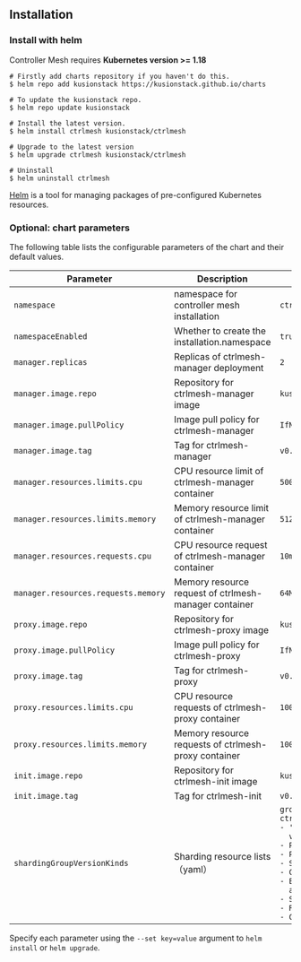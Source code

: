 
## Installation

### Install with helm
Controller Mesh requires **Kubernetes version >= 1.18**
```shell
# Firstly add charts repository if you haven't do this.
$ helm repo add kusionstack https://kusionstack.github.io/charts

# To update the kusionstack repo.
$ helm repo update kusionstack

# Install the latest version.
$ helm install ctrlmesh kusionstack/ctrlmesh

# Upgrade to the latest version 
$ helm upgrade ctrlmesh kusionstack/ctrlmesh 

# Uninstall
$ helm uninstall ctrlmesh
```
[Helm](https://github.com/helm/helm) is a tool for managing packages of pre-configured Kubernetes resources.
### Optional: chart parameters

The following table lists the configurable parameters of the chart and their default values.

| Parameter                           | Description                                           | Default                                                                                                                                                                                                                                                  |
|-------------------------------------|-------------------------------------------------------|----------------------------------------------------------------------------------------------------------------------------------------------------------------------------------------------------------------------------------------------------------|
| `namespace`                         | namespace for controller mesh installation            | `ctrlmesh`                                                                                                                                                                                                                                               |
| `namespaceEnabled`                  | Whether to create the installation.namespace          | `true`                                                                                                                                                                                                                                                   |
| `manager.replicas`                  | Replicas of ctrlmesh-manager deployment               | `2`                                                                                                                                                                                                                                                      |
| `manager.image.repo`                | Repository for ctrlmesh-manager image                 | `kusionstack/ctrlmesh-manager`                                                                                                                                                                                                                           |
| `manager.image.pullPolicy`          | Image pull policy for ctrlmesh-manager                | `IfNotPresent`                                                                                                                                                                                                                                           |
| `manager.image.tag`                 | Tag for ctrlmesh-manager                              | `v0.1.0`                                                                                                                                                                                                                                                 |
| `manager.resources.limits.cpu`      | CPU resource limit of ctrlmesh-manager container      | `500m`                                                                                                                                                                                                                                                   |
| `manager.resources.limits.memory`   | Memory resource limit of ctrlmesh-manager container   | `512Mi`                                                                                                                                                                                                                                                  |
| `manager.resources.requests.cpu`    | CPU resource request of ctrlmesh-manager container    | `10m`                                                                                                                                                                                                                                                    |
| `manager.resources.requests.memory` | Memory resource request of ctrlmesh-manager container | `64Mi`                                                                                                                                                                                                                                                   |
| `proxy.image.repo`                  | Repository for ctrlmesh-proxy image                   | `kusionstack/ctrlmesh-proxy`                                                                                                                                                                                                                             |
| `proxy.image.pullPolicy`            | Image pull policy for ctrlmesh-proxy                  | `IfNotPresent`                                                                                                                                                                                                                                           |
| `proxy.image.tag`                   | Tag for ctrlmesh-proxy                                | `v0.1.0`                                                                                                                                                                                                                                                 |
| `proxy.resources.limits.cpu`        | CPU resource requests of ctrlmesh-proxy container     | `100m`                                                                                                                                                                                                                                                   |
| `proxy.resources.limits.memory`     | Memory resource requests of ctrlmesh-proxy container  | `100Mi`                                                                                                                                                                                                                                                  |
| `init.image.repo`                   | Repository for ctrlmesh-init image                    | `kusionstack/ctrlmesh-init`                                                                                                                                                                                                                              |
| `init.image.tag`                    | Tag for ctrlmesh-init                                 | `v0.1.0`                                                                                                                                                                                                                                                 |
| `shardingGroupVersionKinds`         | Sharding resource lists（yaml）                         | `groupVersionKinds:`<br>`ctrlmesh.kusionstack.io/v1alpha1:`<br>`- '*'`<br>`  v1:`<br>`- Pod`<br>`- PersistentVolumeClaim`<br>`- Service`<br>`- ConfigMap`<br>`- Endpoint`<br>`  apps/v1:`<br>`- StatefulSet`<br>`- ReplicaSet`<br>`- ControllerRevision` |

Specify each parameter using the `--set key=value` argument to `helm install` or `helm upgrade`.


